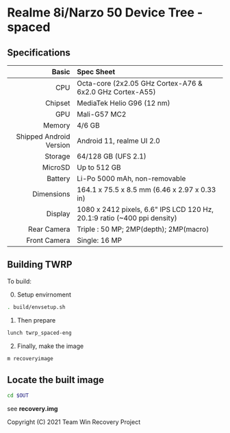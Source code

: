 Realme 8i/Narzo 50 Device Tree - spaced
================================================================

## Specifications

Basic   | Spec Sheet
-------:|:-------------------------
CPU     | Octa-core (2x2.05 GHz Cortex-A76 & 6x2.0 GHz Cortex-A55)
Chipset | MediaTek Helio G96 (12 nm)
GPU     | Mali-G57 MC2
Memory  | 4/6 GB
Shipped Android Version | Android 11, realme UI 2.0 
Storage | 64/128 GB (UFS 2.1)
MicroSD | Up to 512 GB 
Battery | Li-Po 5000 mAh, non-removable
Dimensions | 164.1 x 75.5 x 8.5 mm (6.46 x 2.97 x 0.33 in)
Display | 1080 x 2412 pixels, 6.6" IPS LCD 120 Hz, 20.1:9 ratio (~400 ppi density)
Rear Camera  | Triple : 50 MP; 2MP(depth); 2MP(macro)
Front Camera | Single: 16 MP

## Building TWRP

To build:

0. Setup envirnoment
```bash
. build/envsetup.sh
```

1. Then prepare
```bash
lunch twrp_spaced-eng
```

2. Finally, make the image
```bash
m recoveryimage
```

## Locate the built image
```bash
cd $OUT
```
see **recovery.img**

Copyright (C) 2021 Team Win Recovery Project
